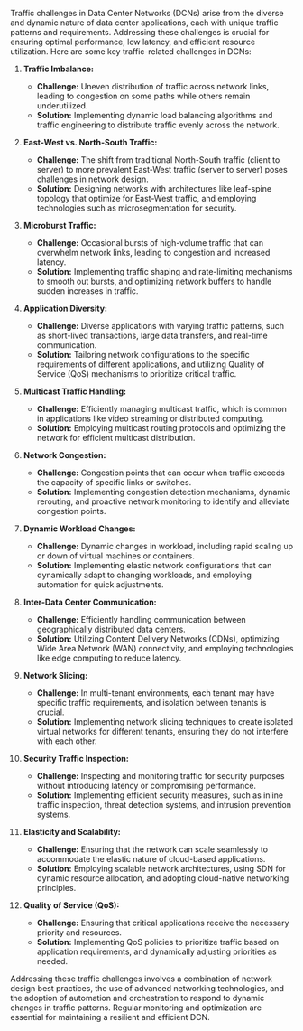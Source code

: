 Traffic challenges in Data Center Networks (DCNs) arise from the diverse and dynamic nature of data center applications, each with unique traffic patterns and requirements. Addressing these challenges is crucial for ensuring optimal performance, low latency, and efficient resource utilization. Here are some key traffic-related challenges in DCNs:

1. **Traffic Imbalance:**
   - **Challenge:** Uneven distribution of traffic across network links, leading to congestion on some paths while others remain underutilized.
   - **Solution:** Implementing dynamic load balancing algorithms and traffic engineering to distribute traffic evenly across the network.

2. **East-West vs. North-South Traffic:**
   - **Challenge:** The shift from traditional North-South traffic (client to server) to more prevalent East-West traffic (server to server) poses challenges in network design.
   - **Solution:** Designing networks with architectures like leaf-spine topology that optimize for East-West traffic, and employing technologies such as microsegmentation for security.

3. **Microburst Traffic:**
   - **Challenge:** Occasional bursts of high-volume traffic that can overwhelm network links, leading to congestion and increased latency.
   - **Solution:** Implementing traffic shaping and rate-limiting mechanisms to smooth out bursts, and optimizing network buffers to handle sudden increases in traffic.

4. **Application Diversity:**
   - **Challenge:** Diverse applications with varying traffic patterns, such as short-lived transactions, large data transfers, and real-time communication.
   - **Solution:** Tailoring network configurations to the specific requirements of different applications, and utilizing Quality of Service (QoS) mechanisms to prioritize critical traffic.

5. **Multicast Traffic Handling:**
   - **Challenge:** Efficiently managing multicast traffic, which is common in applications like video streaming or distributed computing.
   - **Solution:** Employing multicast routing protocols and optimizing the network for efficient multicast distribution.

6. **Network Congestion:**
   - **Challenge:** Congestion points that can occur when traffic exceeds the capacity of specific links or switches.
   - **Solution:** Implementing congestion detection mechanisms, dynamic rerouting, and proactive network monitoring to identify and alleviate congestion points.

7. **Dynamic Workload Changes:**
   - **Challenge:** Dynamic changes in workload, including rapid scaling up or down of virtual machines or containers.
   - **Solution:** Implementing elastic network configurations that can dynamically adapt to changing workloads, and employing automation for quick adjustments.

8. **Inter-Data Center Communication:**
   - **Challenge:** Efficiently handling communication between geographically distributed data centers.
   - **Solution:** Utilizing Content Delivery Networks (CDNs), optimizing Wide Area Network (WAN) connectivity, and employing technologies like edge computing to reduce latency.

9. **Network Slicing:**
   - **Challenge:** In multi-tenant environments, each tenant may have specific traffic requirements, and isolation between tenants is crucial.
   - **Solution:** Implementing network slicing techniques to create isolated virtual networks for different tenants, ensuring they do not interfere with each other.

10. **Security Traffic Inspection:**
    - **Challenge:** Inspecting and monitoring traffic for security purposes without introducing latency or compromising performance.
    - **Solution:** Implementing efficient security measures, such as inline traffic inspection, threat detection systems, and intrusion prevention systems.

11. **Elasticity and Scalability:**
    - **Challenge:** Ensuring that the network can scale seamlessly to accommodate the elastic nature of cloud-based applications.
    - **Solution:** Employing scalable network architectures, using SDN for dynamic resource allocation, and adopting cloud-native networking principles.

12. **Quality of Service (QoS):**
    - **Challenge:** Ensuring that critical applications receive the necessary priority and resources.
    - **Solution:** Implementing QoS policies to prioritize traffic based on application requirements, and dynamically adjusting priorities as needed.

Addressing these traffic challenges involves a combination of network design best practices, the use of advanced networking technologies, and the adoption of automation and orchestration to respond to dynamic changes in traffic patterns. Regular monitoring and optimization are essential for maintaining a resilient and efficient DCN.
